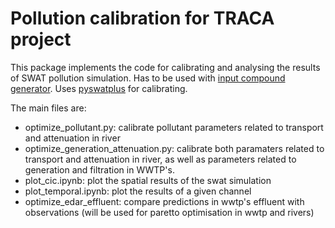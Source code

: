 # Pollution calibration for TRACA project
This package implements the code for calibrating and analysing the results of SWAT pollution simulation. Has to be used with [input compound generator](https://github.com/icra/traca). Uses [pyswatplus](https://github.com/icra/pySWATPlus) for calibrating.

The main files are:
- optimize_pollutant.py: calibrate pollutant parameters related to transport and attenuation in river
- optimize_generation_attenuation.py: calibrate both paramaters related to transport and attenuation in river, as well as parameters related to generation and filtration in WWTP's.
- plot_cic.ipynb: plot the spatial results of the swat simulation
- plot_temporal.ipynb: plot the results of a given channel
- optimize_edar_effluent: compare predictions in wwtp's effluent with observations (will be used for paretto optimisation in wwtp and rivers)
